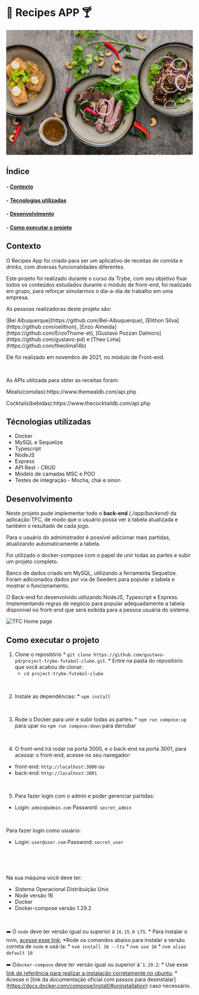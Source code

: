 <h1>🌭 Recipes APP 🍸</h1>

<img src="./src/images/bg-recipes6.jpeg" alt="recipes">

<h2>Índice</h2>
<h4>- <a href="#context">Contexto</a></h4>
<h4>- <a href="#tecnologies">Técnologias utilizadas</a></h4>
<h4>- <a href="#development">Desenvolvimento</a></h4>
<h4>- <a href="#howtouse">Como executar o projeto</a></h4>

<h2 id="context">Contexto</h2>

<p>O Recipes App foi criado para ser um aplicativo de receitas de comida e drinks, com diversas funcionalidades diferentes.</p>
<p>Este projeto foi realizado durante o curso da Trybe, com seu objetivo fixar todos os conteúdos estudados durante o módulo de front-end, foi realizado em grupo, para reforçar simularmos o dia-a-dia de trabalho em uma empresa.
<p>As pessoas realizadoras deste projeto são:</p>
[Bel Albuquerque](https://github.com/Bel-Albuquerque),
[Elithon Silva](https://github.com/oelithon),
[Enzo Almeida](https://github.com/EnzoThome-et),
[Gustavo Pozzan Dalmoro](https://github.com/gustavo-pd) e
[Theo Lima](https://github.com/theolima14b)
<p>Ele foi realizado em novembro de 2021, no módulo de Front-end.</p>
</br>
<p>As APIs utilizada para obter as receitas foram: </p>
<p>Meals(comidas):<link>https://www.themealdb.com/api.php</link></p>
<p>Cocktails(bebidas):<link>https://www.thecocktaildb.com/api.php</link></p>
<h2 id="tecnologies">Técnologias utilizadas</h2>

<ul>
  <li>Docker</li>
  <li>MySQL e Sequelize</li>
  <li>Typescript</li>
  <li>NodeJS</li>
  <li>Express</li>
  <li>API Rest - CRUD</li>
  <li>Modelo de camadas MSC e POO</li>
  <li>Testes de integração - Mocha, chai e sinon</li>
</ul>

<h2 id="development">Desenvolvimento</h2>

<p>Neste projeto pude implementar todo o <b>back-end</b> <i>(./app/backend)</i> da aplicação TFC, de modo que o usuário possa ver a tabela atualizada e também o resultado de cada jogo.</p>
<p>Para o usuário do administrador é possível adicionar mais partidas, atualizando automaticamente a tabela.</p>
<p>Foi utilizado o docker-compose com o papel de unir todas as partes e subir um projeto completo.</p>
<p>Banco de dados criado em MySQL, utilizando a ferramenta Sequelize. Foram adicionados dados por via de Seeders para popular a tabela e mostrar o funcionamento.</p>
<p>O Back-end foi desenvolvido utilizando NodeJS, Typescript e Express. Implementando regras de negócio para popular adequadamente a tabela disponível no front-end que será exibida para a pessoa usuária do sistema.</p>

<img src="./app/frontend/src/images/tfc.gif" alt="TFC Home page">


<h2 id="howtouse">Como executar o projeto</h2>

  1. Clone o repositório
    * `git clone https://github.com/gustavo-pd/project-trybe-futebol-clube.git`.
    * Entre na pasta do repositório que você acabou de clonar:
      * `cd project-trybe-futebol-clube`
</br>

  2. Instale as dependências:
    * `npm install`
</br>

  3. Rode o Docker para unir e subir todas as partes:
    * `npm run compose:up` para upar ou `npm run compose:down` para derrubar
</br>

  4. O front-end irá rodar na porta 3000, e o back-end na porta 3001, para acessar o front-end, acesse no seu navegador:
  * front-end: `http://localhost:3000`
  ou
  * back-end: `http://localhost:3001`
</br>

  5. Para fazer login com o admin e poder gerenciar partidas:
  * Login: `admin@admin.com` Password: `secret_admin`
</br>

  Para fazer login como usuário:
  * Login: `user@user.com` Password: `secret_user`
</br>
</br>
</br>
  

Na sua máquina você deve ter:
</br>
 - Sistema Operacional Distribuição Unix
 - Node versão 16  
 - Docker
 - Docker-compose versão 1.29.2
</br>	

➡️ O `node` deve ter versão igual ou superior à `16.15.0 LTS`. 
	* Para instalar o nvm, [acesse esse link](https://github.com/nvm-sh/nvm#installing-and-updating);
	*Rode os comandos abaixo para instalar a versão correta de `node` e usá-la:
		* `nvm install 16 --lts`
		* `nvm use 16`
		* `nvm alias default 16` 
</br>

➡️ O`docker-compose` deve ter versão igual ou superior à`ˆ1.29.2`:
	* Use esse [link de referência para realizar a instalação corretamente no ubuntu](https://app.betrybe.com/course/back-end/docker/orquestrando-containers-com-docker-compose/6e8afaef-566a-47f2-9246-d3700db7a56a/conteudo/0006a231-1a10-48a2-ac82-9e03e205a231/instalacao/abe40727-6310-4ad8-bde6-fd1e919dadc0?use_case=side_bar);
	* Acesse o [link da documentação oficial com passos para desinstalar] (https://docs.docker.com/compose/install/#uninstallation) caso necessário.
